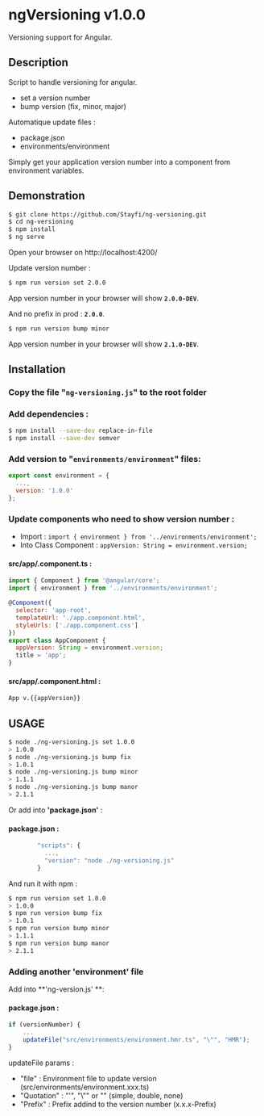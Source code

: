 # ngVersioning v1.0.0

Versioning support for Angular.

## Description

Script to handle versioning for angular.

* set a version number
* bump version (fix, minor, major)

Automatique update files :
* package.json
* environments/environment

Simply get your application version number into a component from environment variables.

## Demonstration

```bash
$ git clone https://github.com/Stayfi/ng-versioning.git
$ cd ng-versioning
$ npm install
$ ng serve
```

Open your browser on http://localhost:4200/

Update version number :

```bash
$ npm run version set 2.0.0
```

App version number in your browser will show **`2.0.0-DEV`**.

And no prefix in prod : **`2.0.0`**.

```bash
$ npm run version bump minor
```

App version number in your browser will show **`2.1.0-DEV`**.


## Installation

### Copy the file "`ng-versioning.js`" to the root folder

### Add dependencies :
```bash
$ npm install --save-dev replace-in-file
$ npm install --save-dev semver
```

### Add version to "`environments/environment`" files:
```javascript
export const environment = {
  ...,
  version: '1.0.0'
};
```

### Update components who need to show version number :

* Import : `import { environment } from '../environments/environment';`
* Into Class Component : `appVersion: String = environment.version;`

#### src/app/.component.ts :
```javascript
import { Component } from '@angular/core';
import { environment } from '../environments/environment';

@Component({
  selector: 'app-root',
  templateUrl: './app.component.html',
  styleUrls: ['./app.component.css']
})
export class AppComponent {
  appVersion: String = environment.version;
  title = 'app';
}
```
#### src/app/.component.html :
```html
App v.{{appVersion}}
```

## USAGE

```bash
$ node ./ng-versioning.js set 1.0.0
> 1.0.0
$ node ./ng-versioning.js bump fix
> 1.0.1
$ node ./ng-versioning.js bump minor
> 1.1.1
$ node ./ng-versioning.js bump manor
> 2.1.1
```

Or add into **'package.json'** :
#### package.json :
```javascript
        "scripts": {
          ...,
          "version": "node ./ng-versioning.js"
        }
```
And run it with npm :
```bash
$ npm run version set 1.0.0
> 1.0.0
$ npm run version bump fix
> 1.0.1
$ npm run version bump minor
> 1.1.1
$ npm run version bump manor
> 2.1.1
```

### Adding another 'environment' file

Add into **'ng-version.js' **:
#### package.json :
```javascript
if (versionNumber) {
    ...
    updateFile("src/environments/environment.hmr.ts", "\"", "HMR");
}
```
updateFile params :
* "file" : Environment file to update version (src/environments/environment.xxx.ts)
* "Quotation" : "'", "\\"" or "" (simple, double, none)
* "Prefix" : Prefix addind to the version number (x.x.x-Prefix)
